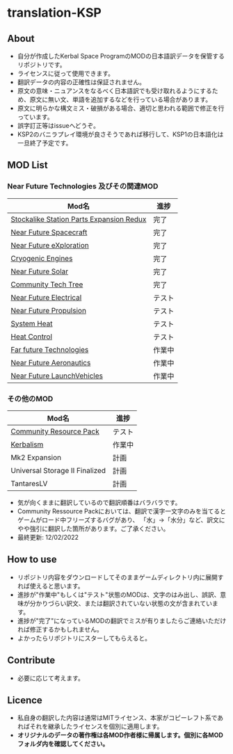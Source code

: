 # translation-KSP

## About

- 自分が作成したKerbal Space ProgramのMODの日本語訳データを保管するリポジトリです。
- ライセンスに従って使用できます。
- 翻訳データの内容の正確性は保証されません。
- 原文の意味・ニュアンスをなるべく日本語訳でも受け取れるようにするため、原文に無い文、単語を追加するなどを行っている場合があります。
- 原文に明らかな構文ミス・破損がある場合、適切と思われる範囲で修正を行っています。
- 誤字訂正等はissueへどうぞ。
- KSP2のバニラプレイ環境が良さそうであれば移行して、KSP1の日本語化は一旦終了予定です。

## MOD List

### Near Future Technologies 及びその関連MOD

| Mod名                                                                                                                                                     | 進捗   |
| --------------------------------------------------------------------------------------------------------------------------------------------------------- | ------ |
| [Stockalike Station Parts Expansion Redux](https://forum.kerbalspaceprogram.com/index.php?/topic/170211-112-stockalike-station-parts-redux-june-12-2022/) | 完了   |
| [Near Future Spacecraft](https://forum.kerbalspaceprogram.com/index.php?/topic/155465-most-112x-near-future-technologies-august-26/)                      | 完了   |
| [Near Future eXploration](https://forum.kerbalspaceprogram.com/index.php?/topic/155465-most-112x-near-future-technologies-august-26/)                     | 完了   |
| [Cryogenic Engines](https://forum.kerbalspaceprogram.com/index.php?/topic/106089-112x-cryogenic-engines-liquid-hydrogen-and-methane-rockets-jan-22-2022/) | 完了   |
| [Near Future Solar](https://forum.kerbalspaceprogram.com/index.php?/topic/155465-most-112x-near-future-technologies-august-26/)                           | 完了   |
| [Community Tech Tree](https://forum.kerbalspaceprogram.com/index.php?/topic/90530-112x-community-tech-tree-july-3/)                                       | 完了   |
| [Near Future Electrical](https://forum.kerbalspaceprogram.com/index.php?/topic/155465-most-112x-near-future-technologies-august-26/)                      | テスト |
| [Near Future Propulsion](https://forum.kerbalspaceprogram.com/index.php?/topic/155465-most-112x-near-future-technologies-august-26/)                      | テスト |
| [System Heat](https://forum.kerbalspaceprogram.com/index.php?/topic/193909-112x-systemheat-a-replacement-for-the-coreheat-system-october-9/)              | テスト |
| [Heat Control](https://forum.kerbalspaceprogram.com/index.php?/topic/112027-112x-heat-control-more-radiators-august-22-2021/)                             | テスト |
| [Far future Technologies](https://forum.kerbalspaceprogram.com/index.php?/topic/199070-112x-far-future-technologies-august-23-new-engine/)                | 作業中 |
| [Near Future Aeronautics](https://forum.kerbalspaceprogram.com/index.php?/topic/155465-most-112x-near-future-technologies-august-26/)                     | 作業中 |
| [Near Future LaunchVehicles](https://forum.kerbalspaceprogram.com/index.php?/topic/155465-most-112x-near-future-technologies-august-26/)                  | 作業中 |

### その他のMOD

| Mod名                                                                                                              | 進捗   |
| ------------------------------------------------------------------------------------------------------------------ | ------ |
| [Community Resource Pack](https://forum.kerbalspaceprogram.com/index.php?/topic/83007-1x-community-resource-pack/) | テスト |
| [Kerbalism](https://github.com/Kerbalism/Kerbalism)                                                                | 作業中 |
| Mk2 Expansion                                                                                                      | 計画   |
| Universal Storage II Finalized                                                                                     | 計画   |
| TantaresLV                                                                                                         | 計画   |

- 気が向くままに翻訳しているので翻訳順番はバラバラです。
- Community Ressource Packにおいては、翻訳で漢字一文字のみを当てるとゲームがロード中フリーズするバグがあり、
「水」→「水分」など、訳文にやや強引に翻訳した箇所があります。ご了承ください。
- 最終更新: 12/02/2022

## How to use

- リポジトリ内容をダウンロードしてそのままゲームディレクトリ内に展開すれば使えると思います。
- 進捗が"作業中"もしくは"テスト"状態のMODは、文字のはみ出し、誤訳、意味が分かりづらい訳文、または翻訳されていない状態の文が含まれています。
- 進捗が"完了"になっているMODの翻訳でミスが有りましたらご連絡いただければ修正するかもしれません。
- よかったらリポジトリにスターしてもらえると。

## Contribute

- 必要に応じて考えます。

## Licence

- 私自身の翻訳した内容は通常はMITライセンス、本家がコピーレフト系であればそれを継承したライセンスを個別に適用します。
- **オリジナルのデータの著作権は各MOD作者様に帰属します。個別に各MODフォルダ内を確認してください。**
